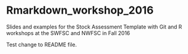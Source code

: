 # Rmarkdown_workshop_2016
Slides and examples for the Stock Assessment Template with Git and R workshops at the SWFSC and NWFSC in Fall 2016

Test change to README file. 